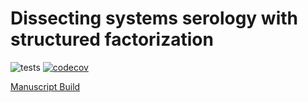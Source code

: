 # Dissecting systems serology with structured factorization

![tests](https://github.com/meyer-lab/mechanismSerology/workflows/Run%20tests/badge.svg?branch=master)
[![codecov](https://codecov.io/gh/meyer-lab/mechanismSerology/branch/master/graph/badge.svg)](https://codecov.io/gh/meyer-lab/mechanismSerology)

[Manuscript Build](https://meyer-lab.github.io/mechanismSerology/manuscript.html)

